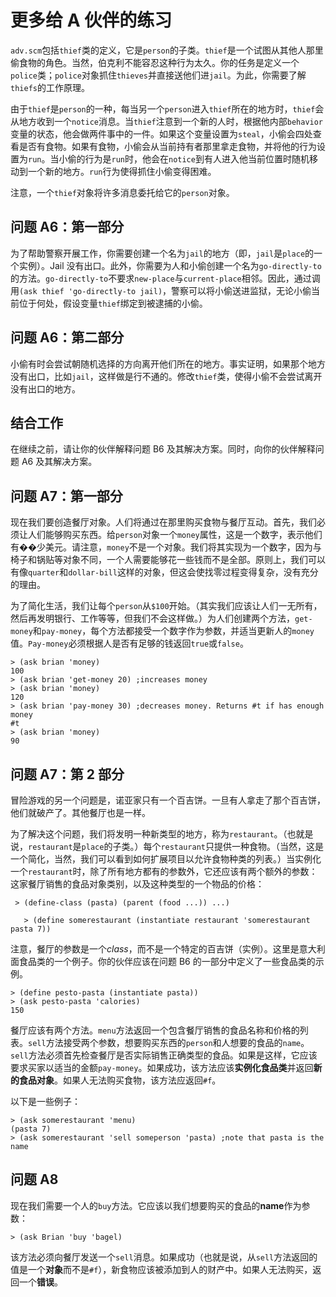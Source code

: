 # 更多给 A 伙伴的练习

`adv.scm`包括`thief`类的定义，它是`person`的子类。`thief`是一个试图从其他人那里偷食物的角色。当然，伯克利不能容忍这种行为太久。你的任务是定义一个`police`类；`police`对象抓住`thieves`并直接送他们进`jail`。为此，你需要了解`thiefs`的工作原理。

由于`thief`是`person`的一种，每当另一个`person`进入`thief`所在的地方时，`thief`会从地方收到一个`notice`消息。当`thief`注意到一个新的人时，根据他内部`behavior`变量的状态，他会做两件事中的一件。如果这个变量设置为`steal`，小偷会四处查看是否有食物。如果有食物，小偷会从当前持有者那里拿走食物，并将他的行为设置为`run`。当小偷的行为是`run`时，他会在`notice`到有人进入他当前位置时随机移动到一个新的地方。`run`行为使得抓住小偷变得困难。

注意，一个`thief`对象将许多消息委托给它的`person`对象。

## 问题 A6：第一部分

为了帮助警察开展工作，你需要创建一个名为`jail`的地方（即，`jail`是`place`的一个实例）。Jail 没有出口。此外，你需要为人和小偷创建一个名为`go-directly-to`的方法。`go-directly-to`不要求`new-place`与`current-place`相邻。因此，通过调用`(ask thief 'go-directly-to jail)`，警察可以将小偷送进监狱，无论小偷当前位于何处，假设变量`thief`绑定到被逮捕的小偷。

## 问题 A6：第二部分

小偷有时会尝试朝随机选择的方向离开他们所在的地方。事实证明，如果那个地方没有出口，比如`jail`，这样做是行不通的。修改`thief`类，使得小偷不会尝试离开没有出口的地方。

## 结合工作

在继续之前，请让你的伙伴解释问题 B6 及其解决方案。同时，向你的伙伴解释问题 A6 及其解决方案。

## 问题 A7：第一部分

现在我们要创造餐厅对象。人们将通过在那里购买食物与餐厅互动。首先，我们必须让人们能够购买东西。给`person`对象一个`money`属性，这是一个数字，表示他们有��少美元。请注意，`money`不是一个对象。我们将其实现为一个数字，因为与椅子和锅贴等对象不同，一个人需要能够花一些钱而不是全部。原则上，我们可以有像`quarter`和`dollar-bill`这样的对象，但这会使找零过程变得复杂，没有充分的理由。

为了简化生活，我们让每个`person`从`$100`开始。（其实我们应该让人们一无所有，然后再发明银行、工作等等，但我们不会这样做。）为人们创建两个方法，`get-money`和`pay-money`，每个方法都接受一个数字作为参数，并适当更新人的`money`值。`Pay-money`必须根据人是否有足够的钱返回`true`或`false`。

```
> (ask brian 'money)
100
> (ask brian 'get-money 20) ;increases money
> (ask brian 'money)
120
> (ask brian 'pay-money 30) ;decreases money. Returns #t if has enough money  
#t  
> (ask brian 'money)
90 
```

## 问题 A7：第 2 部分

冒险游戏的另一个问题是，诺亚家只有一个百吉饼。一旦有人拿走了那个百吉饼，他们就破产了。其他餐厅也是一样。

为了解决这个问题，我们将发明一种新类型的地方，称为`restaurant`。（也就是说，`restaurant`是`place`的子类。）每个`restaurant`只提供一种食物。（当然，这是一个简化，当然，我们可以看到如何扩展项目以允许食物种类的列表。）当实例化一个`restaurant`时，除了所有地方都有的参数外，它还应该有两个额外的参数：这家餐厅销售的食品对象类别，以及这种类型的一个物品的价格：

```
 > (define-class (pasta) (parent (food ...)) ...)

   > (define somerestaurant (instantiate restaurant 'somerestaurant pasta 7)) 
```

注意，餐厅的参数是一个*class*，而不是一个特定的百吉饼（实例）。这里是意大利面食品类的一个例子。你的伙伴应该在问题 B6 的一部分中定义了一些食品类的示例。

```
> (define pesto-pasta (instantiate pasta))
> (ask pesto-pasta 'calories)
150 
```

餐厅应该有两个方法。`menu`方法返回一个包含餐厅销售的食品名称和价格的列表。`sell`方法接受两个参数，想要购买东西的`person`和人想要的食品的`name`。`sell`方法必须首先检查餐厅是否实际销售正确类型的食品。如果是这样，它应该要求买家以适当的金额`pay-money`。如果成功，该方法应该**实例化食品类**并返回**新的食品对象**。如果人无法购买食物，该方法应返回`#f`。

以下是一些例子：

```
> (ask somerestaurant 'menu)
(pasta 7)
> (ask somerestaurant 'sell someperson 'pasta) ;note that pasta is the name 
```

## 问题 A8

现在我们需要一个人的`buy`方法。它应该以我们想要购买的食品的**name**作为参数：

```
> (ask Brian 'buy 'bagel) 
```

该方法必须向餐厅发送一个`sell`消息。如果成功（也就是说，从`sell`方法返回的值是一个**对象**而不是`#f`），新食物应该被添加到人的财产中。如果人无法购买，返回一个**错误**。
